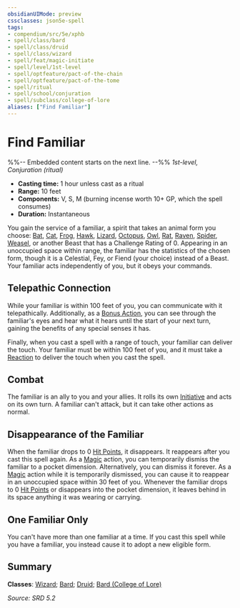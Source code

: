 ```yaml
---
obsidianUIMode: preview
cssclasses: json5e-spell
tags:
- compendium/src/5e/xphb
- spell/class/bard
- spell/class/druid
- spell/class/wizard
- spell/feat/magic-initiate
- spell/level/1st-level
- spell/optfeature/pact-of-the-chain
- spell/optfeature/pact-of-the-tome
- spell/ritual
- spell/school/conjuration
- spell/subclass/college-of-lore
aliases: ["Find Familiar"]
---
```

# Find Familiar
%%-- Embedded content starts on the next line. --%%
*1st-level, Conjuration (ritual)*  

- **Casting time:** 1 hour unless cast as a ritual
- **Range:** 10 feet
- **Components:** V, S, M (burning incense worth 10+ GP, which the spell consumes)
- **Duration:** Instantaneous

You gain the service of a familiar, a spirit that takes an animal form you choose: [Bat](compendium/bestiary/beast/bat-xmm.md), [Cat](compendium/bestiary/beast/cat-xmm.md), [Frog](compendium/bestiary/beast/frog-xmm.md), [Hawk](compendium/bestiary/beast/hawk-xmm.md), [Lizard](compendium/bestiary/beast/lizard-xmm.md), [Octopus](compendium/bestiary/beast/octopus-xmm.md), [Owl](compendium/bestiary/beast/owl-xmm.md), [Rat](compendium/bestiary/beast/rat-xmm.md), [Raven](compendium/bestiary/beast/raven-xmm.md), [Spider](compendium/bestiary/beast/spider-xmm.md), [Weasel](compendium/bestiary/beast/weasel-xmm.md), or another Beast that has a Challenge Rating of 0. Appearing in an unoccupied space within range, the familiar has the statistics of the chosen form, though it is a Celestial, Fey, or Fiend (your choice) instead of a Beast. Your familiar acts independently of you, but it obeys your commands.

## Telepathic Connection

While your familiar is within 100 feet of you, you can communicate with it telepathically. Additionally, as a [Bonus Action](rules/variant-rules/bonus-action-xphb.md), you can see through the familiar's eyes and hear what it hears until the start of your next turn, gaining the benefits of any special senses it has.

Finally, when you cast a spell with a range of touch, your familiar can deliver the touch. Your familiar must be within 100 feet of you, and it must take a [Reaction](rules/variant-rules/reaction-xphb.md) to deliver the touch when you cast the spell.

## Combat

The familiar is an ally to you and your allies. It rolls its own [Initiative](rules/variant-rules/initiative-xphb.md) and acts on its own turn. A familiar can't attack, but it can take other actions as normal.

## Disappearance of the Familiar

When the familiar drops to 0 [Hit Points](rules/variant-rules/hit-points-xphb.md), it disappears. It reappears after you cast this spell again. As a [Magic](rules/actions.md#Magic) action, you can temporarily dismiss the familiar to a pocket dimension. Alternatively, you can dismiss it forever. As a [Magic](rules/actions.md#Magic) action while it is temporarily dismissed, you can cause it to reappear in an unoccupied space within 30 feet of you. Whenever the familiar drops to 0 [Hit Points](rules/variant-rules/hit-points-xphb.md) or disappears into the pocket dimension, it leaves behind in its space anything it was wearing or carrying.

## One Familiar Only

You can't have more than one familiar at a time. If you cast this spell while you have a familiar, you instead cause it to adopt a new eligible form.

## Summary

**Classes**: [Wizard](compendium/lists/list-spells-classes-wizard.md); [Bard](compendium/lists/list-spells-classes-bard.md); [Druid](compendium/lists/list-spells-classes-druid.md); [Bard (College of Lore)](compendium/lists/list-spells-classes-bard-xphb-college-of-lore-xphb.md "subclass=XPHB;class=XPHB")

*Source: SRD 5.2*